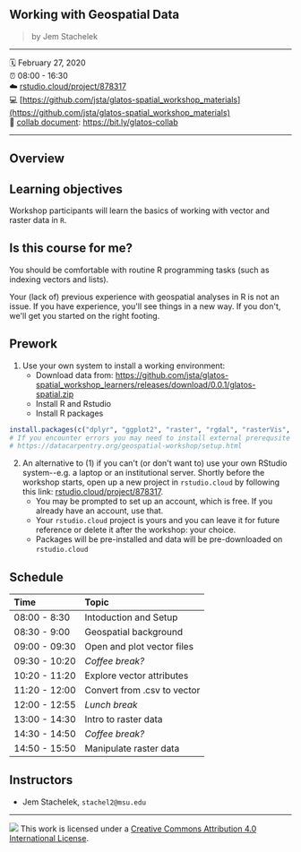 
## Working with Geospatial Data

> by Jem Stachelek

-----

:spiral_calendar: February 27, 2020  
:alarm_clock:     08:00 - 16:30  
:cloud: [rstudio.cloud/project/878317](https://rstudio.cloud/project/878317)     
:computer: [https://github.com/jsta/glatos-spatial_workshop_materials](https://github.com/jsta/glatos-spatial_workshop_materials)  
:memo: [collab document](https://bit.ly/glatos-collab): <https://bit.ly/glatos-collab>

-----

## Overview

## Learning objectives

Workshop participants will learn the basics of working with vector and raster data in `R`.

## Is this course for me?

You should be comfortable with routine R programming tasks (such as indexing vectors and lists).

Your (lack of) previous experience with geospatial analyses in R is not an issue. If you have experience, you'll see things in a new way. If you don't, we'll get you started on the right footing.

## Prework

1. Use your own system to install a working environment:
    - Download data from:
        https://github.com/jsta/glatos-spatial_workshop_learners/releases/download/0.0.1/glatos-spatial.zip
    - Install R and Rstudio
    - Install R packages
```r
install.packages(c("dplyr", "ggplot2", "raster", "rgdal", "rasterVis", "sf", "mapview"))
# If you encounter errors you may need to install external prerequsite programs:
# https://datacarpentry.org/geospatial-workshop/setup.html
```

2. An alternative to (1) if you can't (or don't want to) use your own RStudio system--e.g. a laptop or an institutional server. Shortly before the workshop starts, open up a new project in `rstudio.cloud` by following this link: [rstudio.cloud/project/878317](https://rstudio.cloud/project/878317). 
    - You may be prompted to set up an account, which is free. If you already have an account, use that.
    - Your `rstudio.cloud` project is yours and you can leave it for future reference or delete it after the workshop: your choice.
    - Packages will be pre-installed and data will be pre-downloaded on `rstudio.cloud`

## Schedule

| Time          | Topic            | 
| :------------ | :-------------------------- |
| 08:00 - 8:30  | Intoduction and Setup       |
| 08:30 - 9:00  | Geospatial background       | 
| 09:00 - 09:30 | Open and plot vector files  |
| 09:30 - 10:20 | *Coffee break?*             |
| 10:20 - 11:20 | Explore vector attributes   |
| 11:20 - 12:00 | Convert from .csv to vector |
| 12:00 - 12:55 | *Lunch break*               |
| 13:00 - 14:30 | Intro to raster data        |
| 14:30 - 14:50 | *Coffee break?*             |
| 14:50 - 15:50 | Manipulate raster data      |

## Instructors

* Jem Stachelek, `stachel2@msu.edu`

-----

![](https://i.creativecommons.org/l/by/4.0/88x31.png) This work is
licensed under a [Creative Commons Attribution 4.0 International
License](https://creativecommons.org/licenses/by/4.0/).
